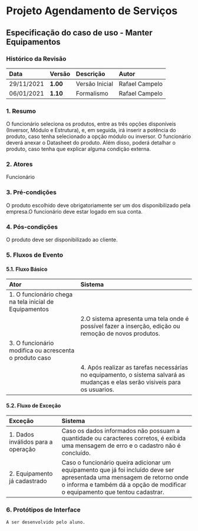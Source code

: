 # Projeto Agendamento de Serviços

## Especificação do caso de uso - Manter Equipamentos

### Histórico da Revisão 

|  Data  | Versão | Descrição | Autor |
|:-------|:-------|:----------|:------|
| 29/11/2021 | **1.00** | Versão Inicial  | Rafael Campelo |
| 06/01/2021 | **1.10** | Formalismo  | Rafael Campelo |

### 1. Resumo 

O funcionário seleciona os produtos, entre as três opções disponíveis (Inversor, Módulo e Estrutura), e, em seguida, irá inserir a potência do produto, caso tenha selecionado a opção módulo ou inversor. O funcionário deverá anexar o Datasheet do produto. Além disso, poderá detalhar o produto, caso tenha que explicar alguma condição externa.

### 2. Atores 

Funcionário

### 3. Pré-condições

O produto escolhido deve obrigatoriamente ser um dos disponibilizado pela empresa.O funcionário deve estar logado em sua conta. 

### 4. Pós-condições

O produto deve ser disponibilizado ao cliente.

### 5. Fluxos de Evento

#### 5.1. Fluxo Básico

| Ator   | Sistema |
|:-------|:--------|
| 1. O funcionário chega na tela inicial de Equipamentos ||
|| 2.O sistema apresenta uma tela onde é possível fazer a inserção, edição ou remoção de novos produtos. |
| 3. O funcionário modifica ou acrescenta o produto caso ||
|| 4. Após realizar as tarefas necessárias no equipamento, o sistema salvará as mudanças e elas serão visiveis para os usuarios. |

#### 5.2. Fluxo de Exceção

| Exceção | Sistema |
|:--------|:--------|
| 1. Dados inválidos para a operação | Caso os dados informados não possuam a quantidade ou caracteres corretos, é exibida uma mensagem de erro e o cadastro não é concluído. |
| 2. Equipamento já cadastrado| Caso o funcionário queira adicionar um equipamento que já foi incluído deve ser apresentada uma mensagem  de retorno onde o informa e também dá a opção de modificar o equipamento que tentou cadastrar. |


### 6. Protótipos de Interface
`A ser desenvolvido pelo aluno.`
